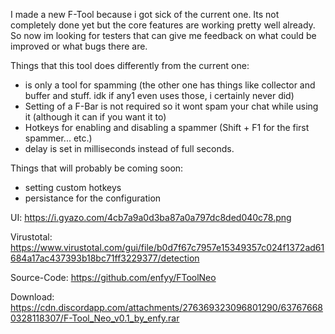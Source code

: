 I made a new F-Tool because i got sick of the current one. Its not completely done yet but the core features are working pretty well already.
So now im looking for testers that can give me feedback on what could be improved or what bugs there are.

Things that this tool does differently from the current one:
- is only a tool for spamming (the other one has things like collector and buffer and stuff. idk if any1 even uses those, i certainly never did)
- Setting of a F-Bar is not required so it wont spam your chat while using it (although it can if you want it to)
- Hotkeys for enabling and disabling a spammer (Shift + F1 for the first spammer... etc.)
- delay is set in milliseconds instead of full seconds.

Things that will probably be coming soon:
- setting custom hotkeys
- persistance for the configuration

UI: https://i.gyazo.com/4cb7a9a0d3ba87a0a797dc8ded040c78.png

Virustotal: https://www.virustotal.com/gui/file/b0d7f67c7957e15349357c024f1372ad61684a17ac437393b18bc71ff3229377/detection

Source-Code: https://github.com/enfyy/FToolNeo

Download: https://cdn.discordapp.com/attachments/276369323096801290/637676680328118307/F-Tool_Neo_v0.1_by_enfy.rar
